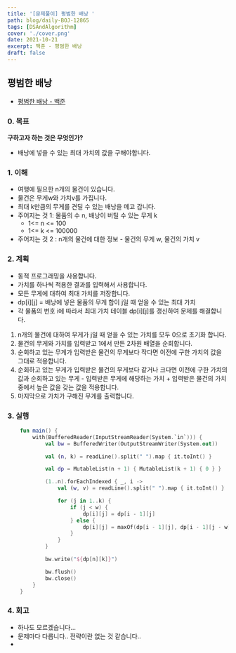 ```yaml
---
title: '[문제풀이] 평범한 배낭 '
path: blog/daily-BOJ-12865
tags: [DSAndAlgorithm]
cover: './cover.png'
date: 2021-10-21
excerpt: 백준 - 평범한 배낭
draft: false
---
```


## 평범한 배낭

- [평범한 배낭 - 백준](https://www.acmicpc.net/problem/12865)

### 0. 목표

**구하고자 하는 것은 무엇인가?**

- 배낭에 넣을 수 있는 최대 가치의 값을 구해야합니다.

### 1. 이해

- 여행에 필요한 n개의 물건이 있습니다.
- 물건은 무게w와 가치v를 가집니다.
- 최대 k만큼의 무게를 견딜 수 있는 배낭을 메고 갑니다.
- 주어지는 것 1: 물품의 수 n, 배낭이 버틸 수 있는 무게 k
  - 1<= n <= 100
  - 1<= k <= 100000
- 주어지는 것 2 : n개의 물건에 대한 정보 - 물건의 무게 w, 물건의 가치 v

### 2. 계획

- 동적 프로그래밍을 사용합니다.
- 가치를 하나씩 적용한 결과를 입력해서 사용합니다.
- 모든 무게에 대하여 최대 가치를 저장합니다.
- dp[i][j] = 배낭에 넣은 물품의 무게 합이 j일 때 얻을 수 있는 최대 가치
- 각 물품의 번호 i에 따라서 최대 가치 테이블 dp[i][j]를 갱신하여 문제를 해결합니다.

1. n개의 물건에 대하여 무게가 j일 때 얻을 수 있는 가치를 모두 0으로 초기화 합니다.
2. 물건의 무게와 가치를 입력받고 1에서 만든 2차원 배열을 순회합니다.
3. 순회하고 있는 무게가 입력받은 물건의 무게보다 작다면 이전에 구한 가치의 값을 그대로 적용합니다.
4. 순회하고 있는 무게가 입력받은 물건의 무게보다 같거나 크다면 이전에 구한 가치의 값과 순회하고 있는 무게 - 입력받은 무게에 해당하는 가치 + 입력받은 물건의 가치 중에서 높은 값을 갖는 값을 적용합니다.
5. 마지막으로 가치가 구해진 무게를 출력합니다.

### 3. 실행

```kotlin
    fun main() {
        with(BufferedReader(InputStreamReader(System.`in`))) {
            val bw = BufferedWriter(OutputStreamWriter(System.out))

            val (n, k) = readLine().split(" ").map { it.toInt() }

            val dp = MutableList(n + 1) { MutableList(k + 1) { 0 } }

            (1..n).forEachIndexed { _, i ->
                val (w, v) = readLine().split(" ").map { it.toInt() }

                for (j in 1..k) {
                    if (j < w) {
                        dp[i][j] = dp[i - 1][j]
                    } else {
                        dp[i][j] = maxOf(dp[i - 1][j], dp[i - 1][j - w] + v)
                    }
                }
            }

            bw.write("${dp[n][k]}")

            bw.flush()
            bw.close()
        }
    }
```

### 4. 회고

- 하나도 모르겠습니다...
- 문제마다 다릅니다.. 전략이란 없는 것 같습니다..
-
